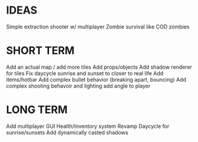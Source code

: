 # IDEAS

Simple extraction shooter w/ multiplayer
Zombie survival like COD zombies

# SHORT TERM
Add an actual map / add more tiles
Add props/objects
Add shadow renderer for tiles
Fix daycycle sunrise and sunset to closer to real life
Add items/hotbar
Add complex bullet behavior (breaking apart, bouncing)
Add complex shooting behavoir and lighting
add angle to player

# LONG TERM
Add multiplayer
GUI
Health/Inventory system
Revamp Daycycle for sunrise/sunsets
Add dynamically casted shadows

```rust

```